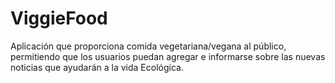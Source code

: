 # ViggieFood
Aplicación que proporciona comida vegetariana/vegana al público, permitiendo que los usuarios puedan agregar e informarse sobre las nuevas noticias  que ayudarán a la vida Ecológica.

